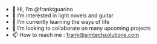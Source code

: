 - 👋 Hi, I’m @franktguarino
- 👀 I’m interested in light novels and guitar
- 🌱 I’m currently learning the ways of life
- 💞️ I’m looking to collaborate on many upcoming projects
- 📫 How to reach me : frank@simtechsolutions.com

<!---
franktguarino/franktguarino is a ✨ special ✨ repository because its `README.md` (this file) appears on your GitHub profile.
You can click the Preview link to take a look at your changes.
--->
